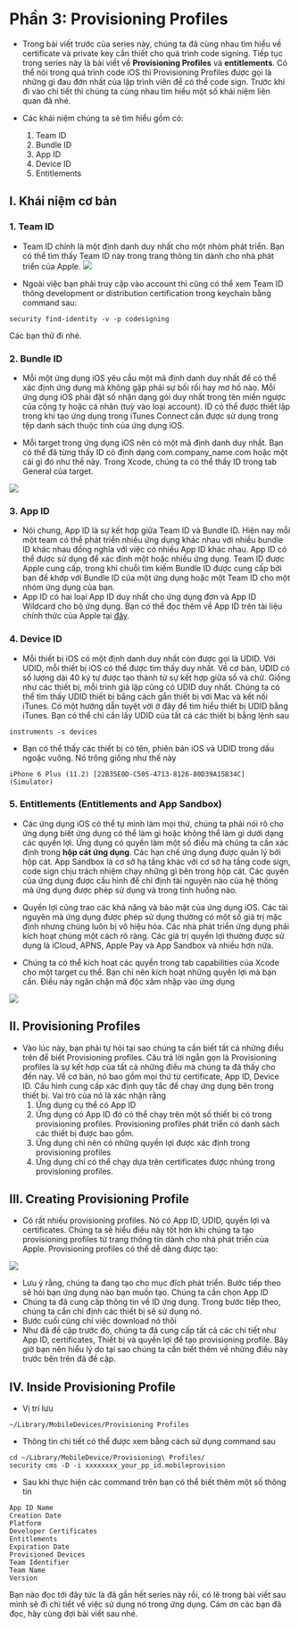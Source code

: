 # Phần 3: Provisioning Profiles

- Trong bài viết trước của series này, chúng ta đã cùng nhau tìm hiểu về certificate và private key cần thiết cho quá trình code signing. Tiếp tục trong series này là bài viết về **Provisioning Profiles** và **entitlements**. Có thể nói trong quá trình code iOS thì Provisioning Profiles được gọi là những gì đau đớn nhất của lập trình viên để có thể code sign. Trước khi đi vào chi tiết thì chúng ta cùng nhau tìm hiểu một số khái niệm liên quan đã nhé.
- Các khái niệm chúng ta sẽ tìm hiểu gồm có:

    1. Team ID
    2. Bundle ID
    3. App ID
    4. Device ID
    5. Entitlements

## I. Khái niệm cơ bản

### 1. Team ID
- Team ID chính là một định danh duy nhất cho một nhóm phát triển. Bạn có thể tìm thấy Team ID này trong trang thông tin dành cho nhà phát triển của Apple.
![](https://images.viblo.asia/ba5649d1-d2ca-4096-9f3b-edcf8eb452ba.png)

- Ngoài việc bạn phải truy cập vào account thì cũng có thể xem Team ID thông development or distribution certification trong keychain bằng command sau:

```
security find-identity -v -p codesigning
```
Các bạn thử đi nhé.

### 2. Bundle ID

- Mỗi một ứng dụng iOS yêu cầu một mã định danh duy nhất để có thể xác định ứng dụng mà không gặp phải sự bối rối hay mơ hồ nào. Mỗi ứng dụng iOS phải đặt số nhận dạng gói duy nhất trong tên miền ngược của công ty hoặc cá nhân (tuỳ vào loại account). ID  có thể được thiết lập trong khi tạo ứng dụng trong iTunes Connect cần được sử dụng trong tệp danh sách thuộc tính của ứng dụng iOS.

- Mỗi target trong ứng dụng iOS nên có một mã định danh duy nhất. Bạn có thể đã từng thấy ID có định dạng com.company_name.com hoặc một cái gì đó như thế này. Trong Xcode, chúng ta có thể thấy ID trong tab General của target.

![](https://images.viblo.asia/e23cfdf5-1aa4-4b86-88fc-27b4e9a5a904.png)

### 3. App ID

- Nói chung, App ID là sự kết hợp giữa Team ID và Bundle ID. Hiện nay mỗi một team có thể phát triển nhiều ứng dụng khác nhau với nhiều bundle ID khác nhau đồng nghĩa với việc có nhiều App ID khác nhau. App ID có thể được sử dụng để xác định một hoặc nhiều ứng dụng. Team ID được Apple cung cấp, trong khi chuỗi tìm kiếm Bundle ID được cung cấp bởi bạn để khớp với Bundle ID của một ứng dụng hoặc một Team ID cho một nhóm ứng dụng của bạn. 
- App ID có hai loại App ID duy nhất cho ứng dụng đơn và App ID Wildcard cho bộ ứng dụng. Bạn có thể đọc thêm về App ID trên tài liệu chính thức của Apple tại [đây](https://developer.apple.com/library/archive/documentation/General/Conceptual/DevPedia-CocoaCore/AppID.html).

### 4. Device ID

- Mỗi thiết bị iOS có một định danh duy nhất còn được gọi là UDID. Với UDID, mỗi thiết bị iOS có thể được tìm thấy duy nhất. Về cơ bản, UDID có số lượng dài 40 ký tự được tạo thành từ sự kết hợp giữa số và chữ. Giống như các thiết bị, mỗi trình giả lập cũng có UDID duy nhất. Chúng ta có thể tìm thấy UDID thiết bị bằng cách gắn thiết bị với Mac và kết nối iTunes. Có một hướng dẫn tuyệt vời ở đây để tìm hiểu thiết bị UDID bằng iTunes. Bạn có thể chỉ cần lấy UDID của tất cả các thiết bị bằng lệnh sau

```
instruments -s devices
```

- Bạn có thể thấy các thiết bị có tên, phiên bản iOS và UDID trong dấu ngoặc vuông. Nó trông giống như thế này

```
iPhone 6 Plus (11.2) [22B35E0D-C505-4713-8126-80D39A15B34C] (Simulator)
```

### 5. Entitlements (Entitlements and App Sandbox)

- Các ứng dụng iOS có thể tự mình làm mọi thứ, chúng ta phải nói rõ cho ứng dụng biết ứng dụng có thể làm gì hoặc không thể làm gì dưới dạng các quyền lợi. Ứng dụng có quyền làm một số điều mà chúng ta cần xác định trong **hộp cát ứng dụng**. Các hạn chế ứng dụng được quản lý bởi hộp cát. App Sandbox là cơ sở hạ tầng khác với cơ sở hạ tầng code sign, code sign chịu trách nhiệm chạy những gì bên trong hộp cát. Các quyền của ứng dụng được cấu hình để chỉ định tài nguyên nào của hệ thống mà ứng dụng được phép sử dụng và trong tình huống nào. 

- Quyền lợi cũng trao các khả năng và bảo mật của ứng dụng iOS. Các tài nguyên mà ứng dụng được phép sử dụng thường có một số giá trị mặc định nhưng chúng luôn bị vô hiệu hóa. Các nhà phát triển ứng dụng phải kích hoạt chúng một cách rõ ràng. Các giá trị quyền lợi thường được sử dụng là iCloud, APNS, Apple Pay và App Sandbox và nhiều hơn nữa.

- Chúng ta có thể kích hoạt các quyền trong tab capabilities của Xcode cho một target cụ thể. Bạn chỉ nên kích hoạt những quyền lợi mà bạn cần. Điều này ngăn chặn mã độc xâm nhập vào ứng dụng

![](https://images.viblo.asia/675f4605-a024-4cc9-9322-26117d93e762.png)

## II. Provisioning Profiles

- Vào lúc này, bạn phải tự hỏi tại sao chúng ta cần biết tất cả những điều trên để biết Provisioning profiles. Câu trả lời ngắn gọn là Provisioning profiles là sự kết hợp của tất cả những điều mà chúng ta đã thấy cho đến nay. Về cơ bản, nó bao gồm mọi thứ từ certificate, App ID, Device ID. Cấu hình cung cấp xác định quy tắc để chạy ứng dụng bên trong thiết bị. Vai trò của nó là xác nhận rằng
    1. Ứng dụng cụ thể có App ID
    2. Ứng dụng có App ID đó có thể chạy trên một số thiết bị có trong provisioning profiles. Provisioning profiles phát triển có danh sách các thiết bị được bao gồm.
    3. Ứng dụng chỉ nên có những quyền lợi được xác định trong provisioning profiles
    4. Ứng dụng chỉ có thể chạy dựa trên certificates được nhúng trong provisioning profiles.

## III. Creating Provisioning Profile

- Có rất nhiều provisioning profiles. Nó có App ID, UDID, quyền lợi và certificates. Chúng ta sẽ hiểu điều này tốt hơn khi chúng ta tạo provisioning profiles từ trang thông tin dành cho nhà phát triển của Apple. Provisioning profiles có thể dễ dàng được tạo:

![](https://images.viblo.asia/9a79d4e5-cf1b-4587-abe4-faf3b727f7f8.png)

- Lưu ý rằng, chúng ta đang tạo cho mục đích phát triển. Bước tiếp theo sẽ hỏi bạn ứng dụng nào bạn muốn tạo. Chúng ta cần chọn App ID
- Chúng ta đã cung cấp thông tin về ID ứng dụng. Trong bước tiếp theo, chúng ta cần chỉ định các thiết bị sẽ sử dụng nó.
- Bước cuối cùng chỉ việc download nó thôi
- Như đã đề cập trước đó, chúng ta đã cung cấp tất cả các chi tiết như App ID, certificates, Thiết bị và quyền lợi để tạo provisioning profile. Bây giờ bạn nên hiểu lý do tại sao chúng ta cần biết thêm về những điều này trước bên trên đã đề cập.

## IV. Inside Provisioning Profile
- Vị trí lưu
```
~/Library/MobileDevices/Provisioning Profiles
```
- Thông tin chi tiết có thể được xem bằng cách sử dụng command sau
```
cd ~/Library/MobileDevice/Provisioning\ Profiles/
security cms -D -i xxxxxxxx_your_pp_id.mobileprovision
```
- Sau khi thực hiện các command trên bạn có thể biết thêm một số thông tin 
```
App ID Name
Creation Date
Platform
Developer Certificates
Entitlements
Expiration Date
Provisioned Devices
Team Identifier
Team Name
Version
```

Bạn nào đọc tới đây tức là đã gần hết series này rồi, có lẽ trong bài viết sau mình sẽ đi chi tiết về việc sử dụng nó trong ứng dụng.
Cám ơn các bạn đã đọc, hãy cùng đợi bài viết sau nhé.